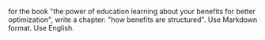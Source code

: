 for the book "the power of education learning about your benefits for better optimization", write a chapter: "how benefits are structured". Use Markdown format. Use English.
